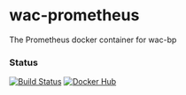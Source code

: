# wac-prometheus
The Prometheus docker container for wac-bp

### Status
[![Build Status](https://travis-ci.org/chad-autry/wac-prometheus.svg?branch=master)](https://travis-ci.org/chad-autry/wac-prometheus)
[![Docker Hub](https://img.shields.io/badge/docker-ready-blue.svg)](https://registry.hub.docker.com/u/chadautry/wac-prometheus/)
